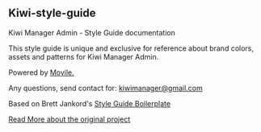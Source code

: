 ## Kiwi-style-guide ##

Kiwi Manager Admin - Style Guide documentation

This style guide is unique and exclusive for reference about brand colors, assets and patterns for Kiwi Manager Admin. 

Powered by [Movile.](http://www.movile.com)

Any questions, send contact for: kiwimanager@gmail.com

Based on Brett Jankord's [Style Guide Boilerplate](http://brettjankord.com/projects/style-guide-boilerplate/)	

[Read More about the original project](http://www.monolinea.com/labs/bootstrap-stye-guide-boilerplate/‎)